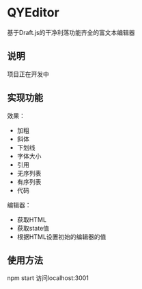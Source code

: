 # QYEditor

基于Draft.js的干净利落功能齐全的富文本编辑器

## 说明

项目正在开发中

## 实现功能

效果：
* 加粗
* 斜体
* 下划线
* 字体大小
* 引用
* 无序列表
* 有序列表
* 代码

编辑器：
* 获取HTML
* 获取state值
* 根据HTML设置初始的编辑器的值

## 使用方法

npm start 访问localhost:3001
